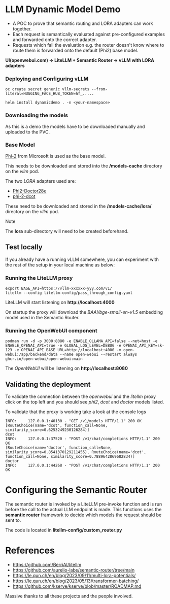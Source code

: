 # LLM Dynamic Model Demo

* A POC to prove that semantic routing and LORA adapters can work together.
* Each request is semantically evaluated against pre-configured examples and forwarded onto the correct adapter.
* Requests which fail the evaluation e.g. the router doesn't know where to route them is forwarded onto the default (Phi2) base model.


**UI(openwebui.com) -> LiteLLM + Semantic Router -> vLLM with LORA adapters**

### Deploying and Configuring vLLM

```
oc create secret generic vllm-secrets --from-literal=HUGGING_FACE_HUB_TOKEN=hf_.....
``` 

```
helm install dynamicdemo . -n <your-namespace>
```

### Downloading the models
As this is a demo the models have to be downloaded manually and uploaded to the PVC. 

### Base Model
[Phi-2](https://huggingface.co/microsoft/phi-2) from Microsoft is used as the base model.

This needs to be downloaded and stored into the **/models-cache** directory on the *vllm* pod.

The two _LORA_ adapters used are:
* [Phi2-Doctor28e](https://huggingface.co/petualang/Phi2-Doctor28e/tree/main)
* [phi-2-dcot](https://huggingface.co/haritzpuerto/phi-2-dcot)

These need to be downloaded and stored in the **/models-cache/lora/** directory on the *vllm* pod.

> [!NOTE] 
> The **lora** sub-directory will need to be created beforehand.


## Test locally

If you already have a running vLLM somewhere, you can experiment with the rest of the setup in your local machine as below:

### Running the LiteLLM proxy
```
export BASE_API=https://vllm-xxxxxx-yyy.com/v1/
litellm --config litellm-config/pass_through_config.yaml
```

LiteLLM will start listening on **http://localhost:4000**

On startup the proxy will download the _BAAI/bge-small-en-v1.5_ embedding model used in the Semantic Router.

### Running the OpenWebUI component
```
podman run -d -p 3000:8080 -e ENABLE_OLLAMA_API=false --net=host -e ENABLE_OPENAI_API=true -e GLOBAL_LOG_LEVEL=DEBUG -e OPENAI_API_KEY=sk-123 -e OPENAI_API_BASE_URL=http://localhost:4000 -v open-webui:/app/backend/data --name open-webui --restart always ghcr.io/open-webui/open-webui:main
```

The _OpenWebUI_ will be listening on **http://localhost:8080**


## Validating the deployment
To validate the connection between the _openwebui_ and the _litellm_ proxy click on the top left and you should see _phi2_, _dcot_ and _doctor_ models listed.

To validate that the proxy is working take a look at the console logs
```
INFO:     127.0.0.1:40130 - "GET /v1/models HTTP/1.1" 200 OK
[RouteChoice(name='dcot', function_call=None, similarity_score=0.6253249230126284)]
dcot
INFO:     127.0.0.1:37520 - "POST /v1/chat/completions HTTP/1.1" 200 OK
[RouteChoice(name='doctor', function_call=None, similarity_score=0.8541370129211455), RouteChoice(name='dcot', function_call=None, similarity_score=0.7889642869682834)]
doctor
INFO:     127.0.0.1:44268 - "POST /v1/chat/completions HTTP/1.1" 200 OK
```

# Configuring the Semantic Router

The semantic router is invoked by a LiteLLM pre-invoke function and is run before the call to the actual LLM endpoint is made. This functions uses the **semantic router** framework to decide which models the request should be sent to.

The code is located in **litellm-config/custom_router.py**

# References
* https://github.com/BerriAI/litellm
* https://github.com/aurelio-labs/semantic-router/tree/main
* https://le.qun.ch/en/blog/2023/09/11/multi-lora-potentials/
* https://le.qun.ch/en/blog/2023/05/13/transformer-batching/
* https://github.com/kserve/kserve/blob/master/ROADMAP.md

Massive thanks to all these projects and the people involved. 
